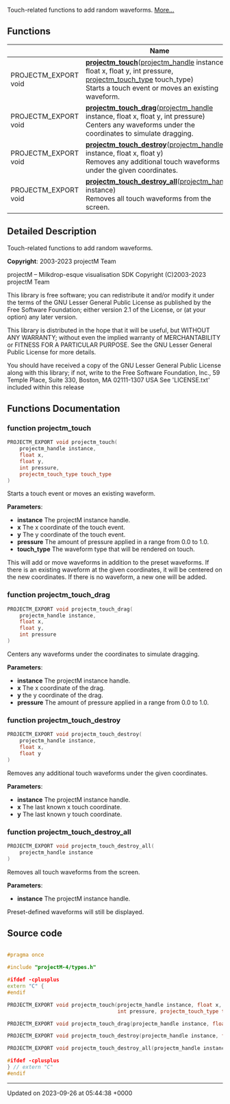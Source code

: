 Touch-related functions to add random waveforms.  [More...](#detailed-description)

## Functions

|                | Name           |
| -------------- | -------------- |
| PROJECTM_EXPORT void | **[projectm_touch](/projectm/api/touch.md#function-projectm-touch)**([projectm_handle](/projectm/api/types.md#typedef-projectm-handle) instance, float x, float y, int pressure, [projectm_touch_type](/projectm/api/types.md#enum-projectm-touch-type) touch_type)<br>Starts a touch event or moves an existing waveform.  |
| PROJECTM_EXPORT void | **[projectm_touch_drag](/projectm/api/touch.md#function-projectm-touch-drag)**([projectm_handle](/projectm/api/types.md#typedef-projectm-handle) instance, float x, float y, int pressure)<br>Centers any waveforms under the coordinates to simulate dragging.  |
| PROJECTM_EXPORT void | **[projectm_touch_destroy](/projectm/api/touch.md#function-projectm-touch-destroy)**([projectm_handle](/projectm/api/types.md#typedef-projectm-handle) instance, float x, float y)<br>Removes any additional touch waveforms under the given coordinates.  |
| PROJECTM_EXPORT void | **[projectm_touch_destroy_all](/projectm/api/touch.md#function-projectm-touch-destroy-all)**([projectm_handle](/projectm/api/types.md#typedef-projectm-handle) instance)<br>Removes all touch waveforms from the screen.  |

## Detailed Description

Touch-related functions to add random waveforms. 

**Copyright**: 2003-2023 projectM Team


projectM &ndash; Milkdrop-esque visualisation SDK Copyright (C)2003-2023 projectM Team

This library is free software; you can redistribute it and/or modify it under the terms of the GNU Lesser General Public License as published by the Free Software Foundation; either version 2.1 of the License, or (at your option) any later version.

This library is distributed in the hope that it will be useful, but WITHOUT ANY WARRANTY; without even the implied warranty of MERCHANTABILITY or FITNESS FOR A PARTICULAR PURPOSE. See the GNU Lesser General Public License for more details.

You should have received a copy of the GNU Lesser General Public License along with this library; if not, write to the Free Software Foundation, Inc., 59 Temple Place, Suite 330, Boston, MA 02111-1307 USA See 'LICENSE.txt' included within this release 


## Functions Documentation

### function projectm_touch

```cpp
PROJECTM_EXPORT void projectm_touch(
    projectm_handle instance,
    float x,
    float y,
    int pressure,
    projectm_touch_type touch_type
)
```

Starts a touch event or moves an existing waveform. 

**Parameters**: 

  * **instance** The projectM instance handle. 
  * **x** The x coordinate of the touch event. 
  * **y** The y coordinate of the touch event. 
  * **pressure** The amount of pressure applied in a range from 0.0 to 1.0. 
  * **touch_type** The waveform type that will be rendered on touch. 


This will add or move waveforms in addition to the preset waveforms. If there is an existing waveform at the given coordinates, it will be centered on the new coordinates. If there is no waveform, a new one will be added.


### function projectm_touch_drag

```cpp
PROJECTM_EXPORT void projectm_touch_drag(
    projectm_handle instance,
    float x,
    float y,
    int pressure
)
```

Centers any waveforms under the coordinates to simulate dragging. 

**Parameters**: 

  * **instance** The projectM instance handle. 
  * **x** The x coordinate of the drag. 
  * **y** the y coordinate of the drag. 
  * **pressure** The amount of pressure applied in a range from 0.0 to 1.0. 


### function projectm_touch_destroy

```cpp
PROJECTM_EXPORT void projectm_touch_destroy(
    projectm_handle instance,
    float x,
    float y
)
```

Removes any additional touch waveforms under the given coordinates. 

**Parameters**: 

  * **instance** The projectM instance handle. 
  * **x** The last known x touch coordinate. 
  * **y** The last known y touch coordinate. 


### function projectm_touch_destroy_all

```cpp
PROJECTM_EXPORT void projectm_touch_destroy_all(
    projectm_handle instance
)
```

Removes all touch waveforms from the screen. 

**Parameters**: 

  * **instance** The projectM instance handle. 


Preset-defined waveforms will still be displayed.




## Source code

```cpp

#pragma once

#include "projectM-4/types.h"

#ifdef -cplusplus
extern "C" {
#endif

PROJECTM_EXPORT void projectm_touch(projectm_handle instance, float x, float y,
                                    int pressure, projectm_touch_type touch_type);

PROJECTM_EXPORT void projectm_touch_drag(projectm_handle instance, float x, float y, int pressure);

PROJECTM_EXPORT void projectm_touch_destroy(projectm_handle instance, float x, float y);

PROJECTM_EXPORT void projectm_touch_destroy_all(projectm_handle instance);

#ifdef -cplusplus
} // extern "C"
#endif
```


-------------------------------

Updated on 2023-09-26 at 05:44:38 +0000
